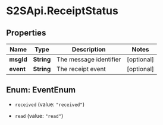 # S2SApi.ReceiptStatus

## Properties
Name | Type | Description | Notes
------------ | ------------- | ------------- | -------------
**msgId** | **String** | The message identifier | [optional] 
**event** | **String** | The receipt event | [optional] 


<a name="EventEnum"></a>
## Enum: EventEnum


* `received` (value: `"received"`)

* `read` (value: `"read"`)




